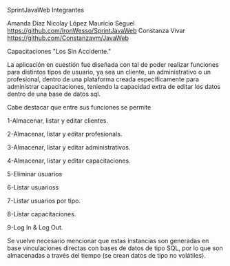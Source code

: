  SprintJavaWeb
Integrantes

Amanda Díaz
Nicolay López
Mauricio Seguel https://github.com/IronWesso/SprintJavaWeb
Constanza Vivar  https://github.com/Constanzavm/JavaWeb

Capacitaciones "Los Sin Accidente."

  La aplicación en cuestión fue diseñada con tal de poder realizar funciones para distintos tipos de usuario, ya
sea un cliente, un administrativo o un profesional, dentro de una plataforma creada específicamente para administrar 
capacitaciones, teniendo la capacidad extra de editar los datos dentro de una base de datos sql.

  Cabe destacar que entre sus funciones se permite

1-Almacenar, listar y editar clientes.

2-Almacenar, listar y editar profesionals.

3-Almacenar, listar y editar administrativos.

4-Almacenar, listar y editar capacitaciones.

5-Eliminar usuarios

6-Listar usuarioss

7-Listar usuarios por tipo.

8-Listar capacitaciones.

9-Log In & Log Out.

  Se vuelve necesario mencionar que estas instancias son generadas en base vinculaciones directas con bases de datos
de tipo SQL, por lo que son almacenadas a través del tiempo (se crean datos de tipo no volátiles).
